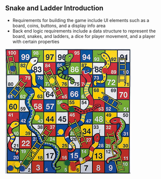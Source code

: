 
## Snake and Ladder Introduction
- Requirements for building the game include UI elements such as a board, coins, buttons, and a display info area
- Back end logic requirements include a data structure to represent the board, snakes, and ladders, a dice for player movement, and a player with certain properties


![snake-and-ladder](./game.gif)

